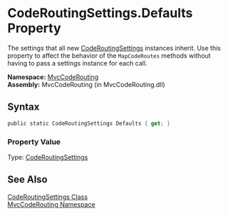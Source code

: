 CodeRoutingSettings.Defaults Property
=====================================
The settings that all new [CodeRoutingSettings][1] instances inherit. Use this property to affect the behavior of the `MapCodeRoutes` methods without having to pass a settings instance for each call.

**Namespace:** [MvcCodeRouting][2]  
**Assembly:** MvcCodeRouting (in MvcCodeRouting.dll)

Syntax
------

```csharp
public static CodeRoutingSettings Defaults { get; }
```

### Property Value
Type: [CodeRoutingSettings][1]

See Also
--------
[CodeRoutingSettings Class][1]  
[MvcCodeRouting Namespace][2]  

[1]: README.md
[2]: ../README.md